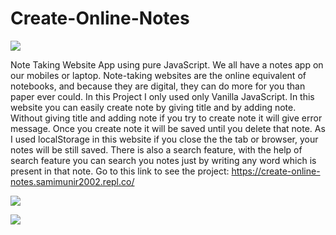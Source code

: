 # Create-Online-Notes

![](https://images.samimunir2002.repl.co/notes.png)

Note Taking Website App using pure JavaScript. We all have a notes app on our mobiles  or laptop. Note-taking websites are the online equivalent of notebooks, and because they  are digital, they can do more for you than paper ever could. 
In this Project I only used only Vanilla JavaScript. In this website you can easily create note by giving title and by adding note. Without giving title and adding note if you try to create note it will give error message. Once you create note it will be saved until you delete that note. As I used localStorage in this website if you close the the tab or browser, your notes will be still saved. There is also a search feature, with the help of search feature you can search you notes just by writing any word which is present in that note. Go to this link to see the project: https://create-online-notes.samimunir2002.repl.co/

![](https://images.samimunir2002.repl.co/error.png)

![](https://images.samimunir2002.repl.co/added.png)
